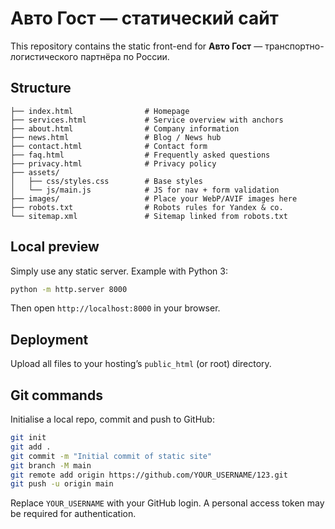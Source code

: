 # Авто Гост — статический сайт

This repository contains the static front-end for **Авто Гост** — транспортно-логистического партнёра по России.

## Structure

```
├── index.html                # Homepage
├── services.html             # Service overview with anchors
├── about.html                # Company information
├── news.html                 # Blog / News hub
├── contact.html              # Contact form
├── faq.html                  # Frequently asked questions
├── privacy.html              # Privacy policy
├── assets/
│   ├── css/styles.css        # Base styles
│   └── js/main.js            # JS for nav + form validation
├── images/                   # Place your WebP/AVIF images here
├── robots.txt                # Robots rules for Yandex & co.
└── sitemap.xml               # Sitemap linked from robots.txt
```

## Local preview
Simply use any static server. Example with Python 3:

```bash
python -m http.server 8000
```

Then open `http://localhost:8000` in your browser.

## Deployment
Upload all files to your hosting’s `public_html` (or root) directory.

## Git commands
Initialise a local repo, commit and push to GitHub:

```bash
git init
git add .
git commit -m "Initial commit of static site"
git branch -M main
git remote add origin https://github.com/YOUR_USERNAME/123.git
git push -u origin main
```

Replace `YOUR_USERNAME` with your GitHub login. A personal access token may be required for authentication.